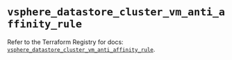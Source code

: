 # `vsphere_datastore_cluster_vm_anti_affinity_rule`

Refer to the Terraform Registry for docs: [`vsphere_datastore_cluster_vm_anti_affinity_rule`](https://registry.terraform.io/providers/hashicorp/vsphere/2.10.0/docs/resources/datastore_cluster_vm_anti_affinity_rule).
